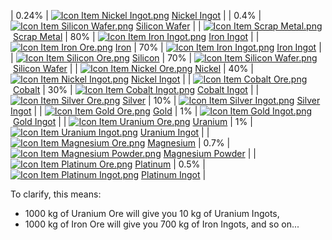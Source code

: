 | 0.24% | [![Icon Item Nickel Ingot.png](https://spaceengineers.wiki.gg/images/thumb/4/4b/Icon_Item_Nickel_Ingot.png/21px-Icon_Item_Nickel_Ingot.png?e67f47)](https://spaceengineers.wiki.gg/wiki/Nickel_Ingot "Nickel Ingot") [Nickel Ingot](https://spaceengineers.wiki.gg/wiki/Nickel_Ingot "Nickel Ingot") |
| 0.4% | [![Icon Item Silicon Wafer.png](https://spaceengineers.wiki.gg/images/thumb/c/cf/Icon_Item_Silicon_Wafer.png/21px-Icon_Item_Silicon_Wafer.png?e4ed69)](https://spaceengineers.wiki.gg/wiki/Silicon_Wafer "Silicon Wafer") [Silicon Wafer](https://spaceengineers.wiki.gg/wiki/Silicon_Wafer "Silicon Wafer") |
| [![Icon Item Scrap Metal.png](https://spaceengineers.wiki.gg/images/thumb/5/5d/Icon_Item_Scrap_Metal.png/21px-Icon_Item_Scrap_Metal.png?9b5187)](https://spaceengineers.wiki.gg/wiki/Scrap_Metal "Scrap Metal") [Scrap Metal](https://spaceengineers.wiki.gg/wiki/Scrap_Metal "Scrap Metal") | 80% | [![Icon Item Iron Ingot.png](https://spaceengineers.wiki.gg/images/thumb/e/e7/Icon_Item_Iron_Ingot.png/21px-Icon_Item_Iron_Ingot.png?388ec0)](https://spaceengineers.wiki.gg/wiki/Iron_Ingot "Iron Ingot") [Iron Ingot](https://spaceengineers.wiki.gg/wiki/Iron_Ingot "Iron Ingot") |
| [![Icon Item Iron Ore.png](https://spaceengineers.wiki.gg/images/thumb/7/71/Icon_Item_Iron_Ore.png/21px-Icon_Item_Iron_Ore.png?5a0907)](https://spaceengineers.wiki.gg/wiki/Iron_Ore "Iron Ore") [Iron](https://spaceengineers.wiki.gg/wiki/Iron_Ore "Iron Ore") | 70% | [![Icon Item Iron Ingot.png](https://spaceengineers.wiki.gg/images/thumb/e/e7/Icon_Item_Iron_Ingot.png/21px-Icon_Item_Iron_Ingot.png?388ec0)](https://spaceengineers.wiki.gg/wiki/Iron_Ingot "Iron Ingot") [Iron Ingot](https://spaceengineers.wiki.gg/wiki/Iron_Ingot "Iron Ingot") |
| [![Icon Item Silicon Ore.png](https://spaceengineers.wiki.gg/images/thumb/7/72/Icon_Item_Silicon_Ore.png/21px-Icon_Item_Silicon_Ore.png?3f4a28)](https://spaceengineers.wiki.gg/wiki/Silicon_Ore "Silicon Ore") [Silicon](https://spaceengineers.wiki.gg/wiki/Silicon_Ore "Silicon Ore") | 70% | [![Icon Item Silicon Wafer.png](https://spaceengineers.wiki.gg/images/thumb/c/cf/Icon_Item_Silicon_Wafer.png/21px-Icon_Item_Silicon_Wafer.png?e4ed69)](https://spaceengineers.wiki.gg/wiki/Silicon_Wafer "Silicon Wafer") [Silicon Wafer](https://spaceengineers.wiki.gg/wiki/Silicon_Wafer "Silicon Wafer") |
| [![Icon Item Nickel Ore.png](https://spaceengineers.wiki.gg/images/thumb/1/1b/Icon_Item_Nickel_Ore.png/21px-Icon_Item_Nickel_Ore.png?3fd7c8)](https://spaceengineers.wiki.gg/wiki/Nickel_Ore "Nickel Ore") [Nickel](https://spaceengineers.wiki.gg/wiki/Nickel_Ore "Nickel Ore") | 40% | [![Icon Item Nickel Ingot.png](https://spaceengineers.wiki.gg/images/thumb/4/4b/Icon_Item_Nickel_Ingot.png/21px-Icon_Item_Nickel_Ingot.png?e67f47)](https://spaceengineers.wiki.gg/wiki/Nickel_Ingot "Nickel Ingot") [Nickel Ingot](https://spaceengineers.wiki.gg/wiki/Nickel_Ingot "Nickel Ingot") |
| [![Icon Item Cobalt Ore.png](https://spaceengineers.wiki.gg/images/thumb/f/f3/Icon_Item_Cobalt_Ore.png/21px-Icon_Item_Cobalt_Ore.png?917984)](https://spaceengineers.wiki.gg/wiki/Cobalt_Ore "Cobalt Ore") [Cobalt](https://spaceengineers.wiki.gg/wiki/Cobalt_Ore "Cobalt Ore") | 30% | [![Icon Item Cobalt Ingot.png](https://spaceengineers.wiki.gg/images/thumb/e/e2/Icon_Item_Cobalt_Ingot.png/21px-Icon_Item_Cobalt_Ingot.png?142d75)](https://spaceengineers.wiki.gg/wiki/Cobalt_Ingot "Cobalt Ingot") [Cobalt Ingot](https://spaceengineers.wiki.gg/wiki/Cobalt_Ingot "Cobalt Ingot") |
| [![Icon Item Silver Ore.png](https://spaceengineers.wiki.gg/images/thumb/a/a6/Icon_Item_Silver_Ore.png/21px-Icon_Item_Silver_Ore.png?d3f160)](https://spaceengineers.wiki.gg/wiki/Silver_Ore "Silver Ore") [Silver](https://spaceengineers.wiki.gg/wiki/Silver_Ore "Silver Ore") | 10% | [![Icon Item Silver Ingot.png](https://spaceengineers.wiki.gg/images/thumb/e/eb/Icon_Item_Silver_Ingot.png/21px-Icon_Item_Silver_Ingot.png?fd2cc7)](https://spaceengineers.wiki.gg/wiki/Silver_Ingot "Silver Ingot") [Silver Ingot](https://spaceengineers.wiki.gg/wiki/Silver_Ingot "Silver Ingot") |
| [![Icon Item Gold Ore.png](https://spaceengineers.wiki.gg/images/thumb/2/25/Icon_Item_Gold_Ore.png/21px-Icon_Item_Gold_Ore.png?4ada1b)](https://spaceengineers.wiki.gg/wiki/Gold_Ore "Gold Ore") [Gold](https://spaceengineers.wiki.gg/wiki/Gold_Ore "Gold Ore") | 1%  | [![Icon Item Gold Ingot.png](https://spaceengineers.wiki.gg/images/thumb/d/d6/Icon_Item_Gold_Ingot.png/21px-Icon_Item_Gold_Ingot.png?9fb6c7)](https://spaceengineers.wiki.gg/wiki/Gold_Ingot "Gold Ingot") [Gold Ingot](https://spaceengineers.wiki.gg/wiki/Gold_Ingot "Gold Ingot") |
| [![Icon Item Uranium Ore.png](https://spaceengineers.wiki.gg/images/thumb/4/40/Icon_Item_Uranium_Ore.png/21px-Icon_Item_Uranium_Ore.png?f793b5)](https://spaceengineers.wiki.gg/wiki/Uranium_Ore "Uranium Ore") [Uranium](https://spaceengineers.wiki.gg/wiki/Uranium_Ore "Uranium Ore") | 1%  | [![Icon Item Uranium Ingot.png](https://spaceengineers.wiki.gg/images/thumb/d/dd/Icon_Item_Uranium_Ingot.png/21px-Icon_Item_Uranium_Ingot.png?750d14)](https://spaceengineers.wiki.gg/wiki/Uranium_Ingot "Uranium Ingot") [Uranium Ingot](https://spaceengineers.wiki.gg/wiki/Uranium_Ingot "Uranium Ingot") |
| [![Icon Item Magnesium Ore.png](https://spaceengineers.wiki.gg/images/thumb/c/c5/Icon_Item_Magnesium_Ore.png/21px-Icon_Item_Magnesium_Ore.png?308afb)](https://spaceengineers.wiki.gg/wiki/Magnesium_Ore "Magnesium Ore") [Magnesium](https://spaceengineers.wiki.gg/wiki/Magnesium_Ore "Magnesium Ore") | 0.7% | [![Icon Item Magnesium Powder.png](https://spaceengineers.wiki.gg/images/thumb/a/ab/Icon_Item_Magnesium_Powder.png/21px-Icon_Item_Magnesium_Powder.png?56ae33)](https://spaceengineers.wiki.gg/wiki/Magnesium_Powder "Magnesium Powder") [Magnesium Powder](https://spaceengineers.wiki.gg/wiki/Magnesium_Powder "Magnesium Powder") |
| [![Icon Item Platinum Ore.png](https://spaceengineers.wiki.gg/images/thumb/5/52/Icon_Item_Platinum_Ore.png/21px-Icon_Item_Platinum_Ore.png?587799)](https://spaceengineers.wiki.gg/wiki/Platinum_Ore "Platinum Ore") [Platinum](https://spaceengineers.wiki.gg/wiki/Platinum_Ore "Platinum Ore") | 0.5% | [![Icon Item Platinum Ingot.png](https://spaceengineers.wiki.gg/images/thumb/4/4c/Icon_Item_Platinum_Ingot.png/21px-Icon_Item_Platinum_Ingot.png?aea3a0)](https://spaceengineers.wiki.gg/wiki/Platinum_Ingot "Platinum Ingot") [Platinum Ingot](https://spaceengineers.wiki.gg/wiki/Platinum_Ingot "Platinum Ingot") |

To clarify, this means:

*   1000 kg of Uranium Ore will give you 10 kg of Uranium Ingots,
*   1000 kg of Iron Ore will give you 700 kg of Iron Ingots, and so on...
